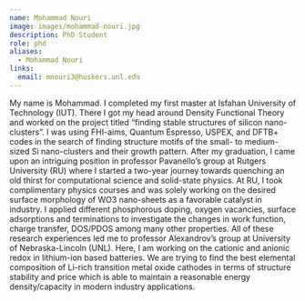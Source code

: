 ```yaml
---
name: Mohammad Nouri
image: images/mohammad-nouri.jpg
description: PhD Student
role: phd
aliases:
  - Mohammad Nouri
links:
  email: mnouri3@huskers.unl.edu
---
```


My name is Mohammad. I completed my first master at Isfahan University of Technology (IUT). There I got my head around Density Functional Theory and worked on the project titled “finding stable structures of silicon nano-clusters”. I was using FHI-aims, Quantum Espresso, USPEX, and DFTB+ codes in the search of finding structure motifs of the small- to medium-sized Si nano-clusters and their growth pattern. After my graduation, I came upon an intriguing position in professor Pavanello’s group at Rutgers University (RU) where I started a two-year journey towards quenching an old thirst for computational science and solid-state physics. At RU, I took complimentary physics courses and was solely working on the desired surface morphology of WO3 nano-sheets as a favorable catalyst in industry. I applied different phosphorous doping, oxygen vacancies, surface adsorptions and terminations to investigate the changes in work function, charge transfer, DOS/PDOS among many other properties. All of these research experiences led me to professor Alexandrov’s group at University of Nebraska-Lincoln (UNL). Here, I am working on the cationic and anionic redox in lithium-ion based batteries. We are trying to find the best elemental composition of Li-rich transition metal oxide cathodes in terms of structure stability and price which is able to maintain a reasonable energy density/capacity in modern industry applications.
